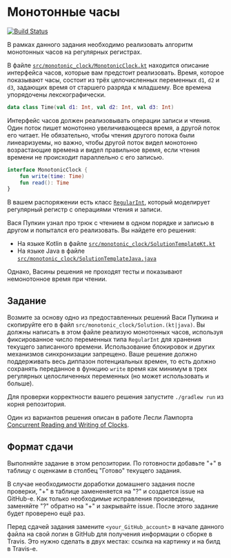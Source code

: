 # Монотонные часы

[![Build Status](https://travis-ci.com/ITMO-MPP-2018/monotonic-clock-tilacyn.svg?token=B2yLGFz6qwxKVjbLm9Ak&branch=master)](https://travis-ci.com/ITMO-MPP-2018/monotonic-clock-tilacyn)

В рамках данного задания необходимо реализовать алгоритм монотонных часов на регулярных регистрах.

В файле [`src/monotonic_clock/MonotonicClock.kt`](src/monotonic_clock/MonotonicClock.kt) 
находится описание интерфейса часов, которые вам предстоит реализовать. Время, которое показывают часы, 
состоит из трёх целочисленных переменных `d1`, `d2` и `d3`, задающих время от старшего разряда к младшему. Все времена упорядочены лекскографически. 

```kotlin
data class Time(val d1: Int, val d2: Int, val d3: Int)
```

Интерфейс часов должен реализовывать операции записи и чтения. Один поток пишет монотонно увеличивающееся время, а другой поток его читает. Не обязательно, чтобы чтения другого потока были линеаризуемы, но важно, чтобы другой поток видел монотонно возрастающие времена и видел правильное время, если чтения времени не происходит параллельно с его записью.

```kotlin
interface MonotonicClock {
    fun write(time: Time)
    fun read(): Time
}
```

В вашем распоряжении есть класс [`RegularInt`](src/monotonic_clock/RegularInt.kt), который моделирует регулярный
регистр с операциями чтения и записи.

Вася Пупкин узнал про трюк с чтением в одном порядке и записью в другом и попытался его реализовать.
Вы найдете его решения:
* На языке Kotlin в файле [`src/monotonic_clock/SolutionTemplateKt.kt`](src/monotonic_clock/SolutionTemplateKt.kt) 
* На языке Java в файле [`src/monotonic_clock/SolutionTemplateJava.java`](src/monotonic_clock/SolutionTemplateJava.java)

Однако, Васины решения не проходят тесты и показывают немонотонное время при чтении.

## Задание

Возмите за основу одно из предоставленных решений Васи Пупкина и скопируйте его в файл `src/monotonic_clock/Solution.(kt|java)`.
Вы должны написать в этом файле реализую монотонных часов, используя фиксированное число переменных типа `RegularInt` для хранения
текущего записанного времени. Использование блокировок и других механизмов синхронизации запрещено. Ваше решение должно поддерживать
весь диппазон потенциальных времен, то есть должно сохранять переданное в функцию `write` время как минимум в 
трех регулярных целосличенных переменных (но может использовать и больше).

Для проверки корректности вашего решения запустите `./gradlew run` из корня репозитория. 

Один из вариантов решения описан в работе Лесли Лампорта 
[Concurrent Reading and Writing of Clocks](http://lamport.azurewebsites.net/pubs/lamport-concurrent-clocks.pdf).

## Формат сдачи

Выполняйте задание в этом репозитории. По готовности добавьте "+" в таблицу с оценками в столбец "Готово" текущего задания. 

В случае необходимости доработки домашнего задания после проверки, "+" в таблице замененяется на "?" и создается issue на GitHub-е. Как только необходимые исправления произведены, заменяйте "?" обратно на "+" и закрывайте issue. После этого задание будет проверено ещё раз.

Перед сдачей задания замените `<your_GitHub_account>` в начале данного файла на свой логин в GitHub для получения информации о сборке в Travis. Это нужно сделать в двух местах: ссылка на картинку и на билд в Travis-е.

